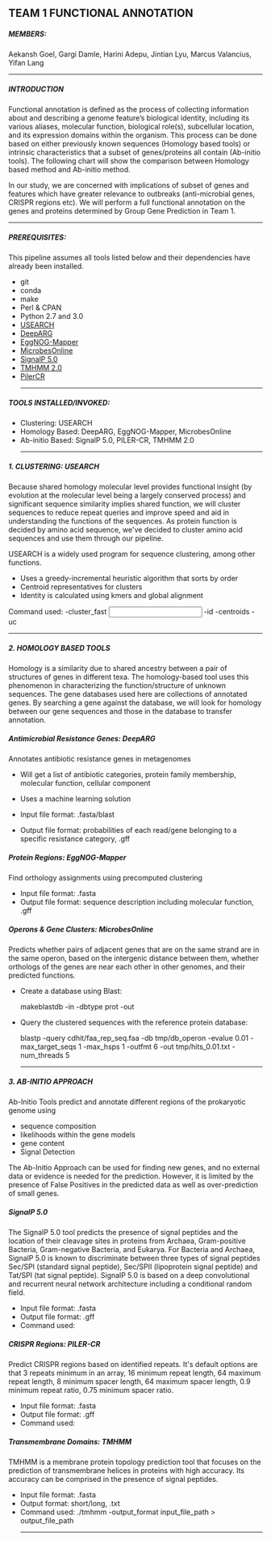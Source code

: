 ## TEAM 1 FUNCTIONAL ANNOTATION

##### MEMBERS:
Aekansh Goel, Gargi Damle, Harini Adepu, Jintian Lyu, Marcus Valancius, Yifan Lang
  ___
##### INTRODUCTION

Functional annotation is defined as the process of collecting information about and describing a genome feature’s biological identity, including its various aliases, molecular function, biological role(s), subcellular location, and its expression domains within the organism. This process can be done based on either previously known sequences (Homology based tools) or intrinsic characteristics that a subset of genes/proteins all contain (Ab-initio tools). The following chart will show the comparison between Homology based method and Ab-initio method.

In our study, we are concerned with implications of subset of genes and features which have greater relevance to outbreaks (anti-microbial genes, CRISPR regions etc). We will perform a full functional annotation on the genes and proteins determined by Group Gene Prediction in Team 1.
  ___
##### PREREQUISITES:
This pipeline assumes all tools listed below and their dependencies have already been installed.
-	git
-	conda
-	make
-	Perl & CPAN
- Python 2.7 and 3.0
- [USEARCH](https://www.drive5.com/usearch/download.html)
- [DeepARG](https://bench.cs.vt.edu/deeparg)
- [EggNOG-Mapper](https://github.com/eggnogdb/eggnog-mapper)
- [MicrobesOnline](http://www.microbesonline.org/)
- [SignalP 5.0](https://services.healthtech.dtu.dk/service.php?SignalP-5.0)
- [TMHMM 2.0](https://services.healthtech.dtu.dk/service.php?TMHMM-2.0)
- [PilerCR](https://www.drive5.com/pilercr/)
  ___
##### TOOLS INSTALLED/INVOKED:  
- Clustering: USEARCH
- Homology Based: DeepARG, EggNOG-Mapper, MicrobesOnline
- Ab-initio Based: SignalP 5.0, PILER-CR, TMHMM 2.0
  ___
##### 1. CLUSTERING: USEARCH

Because shared homology molecular level provides functional insight (by evolution at the molecular level being a largely conserved process) and significant sequence similarity implies shared function, we will cluster sequences to reduce repeat queries and improve speed and aid in understanding the functions of the sequences. As protein function is decided by amino acid sequence, we've decided to cluster amino acid sequences and use them through our pipeline.

USEARCH is a widely used program for sequence clustering, among other functions.
- Uses a greedy-incremental heuristic algorithm that sorts by order
- Centroid representatives for clusters
- Identity is calculated using kmers and global alignment

Command used:
  <usearch path> -cluster_fast <input fasta> -id <identity threshold> -centroids <centroids output> -uc <uclust output>
  ___

##### 2. HOMOLOGY BASED TOOLS

Homology is a similarity due to shared ancestry between a pair of structures of genes in different texa. The homology-based tool uses this phenomenon in characterizing the function/structure of unknown sequences. The gene databases used here are collections of annotated genes. By searching a gene against the database, we will look for homology between our gene sequences and those in the database to transfer annotation.

##### Antimicrobial Resistance Genes: DeepARG
Annotates antibiotic resistance genes in metagenomes
- Will get a list of antibiotic categories, protein family membership, molecular function, cellular component ​
- Uses a machine learning solution

- Input file format:  .fasta/blast
- Output file format: probabilities of each read/gene belonging to a specific resistance category, .gff

##### Protein Regions: EggNOG-Mapper
Find orthology assignments using precomputed clustering

- Input file format:  .fasta
- Output file format: sequence description including molecular function, .gff

##### Operons & Gene Clusters: MicrobesOnline
Predicts whether pairs of adjacent genes that are on the same strand are in the same operon, based on the intergenic distance between them, whether orthologs of the genes are near each other in other genomes, and their predicted functions.

- Create a database using Blast:

  makeblastdb -in <fasta file> -dbtype prot -out <database>

- Query the clustered sequences with the reference protein database:

  blastp -query cdhit/faa_rep_seq.faa -db tmp/db_operon -evalue 0.01 -max_target_seqs 1 -max_hsps 1 -outfmt 6 -out tmp/hits_0.01.txt -num_threads 5
  ___
##### 3. AB-INITIO APPROACH

Ab-Initio Tools predict and annotate different regions of the prokaryotic genome using
- sequence composition
- likelihoods within the gene models
- gene content
- Signal Detection

The Ab-Initio Approach can be used for finding new genes, and no external data or evidence is needed for the prediction. However, it is limited by the presence of False Positives in the predicted data as well as over-prediction of small genes.

##### SignalP 5.0

The SignalP 5.0 tool predicts the presence of signal peptides and the location of their cleavage sites in proteins from Archaea, Gram-positive Bacteria, Gram-negative Bacteria, and Eukarya. For Bacteria and Archaea, SignalP 5.0 is known to discriminate between three types of signal peptides Sec/SPI (standard signal peptide), Sec/SPII (lipoprotein signal peptide) and Tat/SPI (tat signal peptide). SignalP 5.0 is based on a deep convolutional and recurrent neural network architecture including a conditional random field.

- Input file format:  .fasta
- Output file format: .gff
- Command used:       

##### CRISPR Regions: PILER-CR

Predict CRISPR regions based on identified repeats. It's default options are that 3 repeats minimum in an array, 16 minimum repeat length, 64 maximum repeat length, 8 minimum spacer length, 64 maximum spacer length, 0.9 minimum repeat ratio, 0.75 minimum spacer ratio.

- Input file format:  .fasta
- Output file format: .gff
- Command used:

##### Transmembrane Domains: TMHMM

TMHMM is a membrane protein topology prediction tool that focuses on the prediction of transmembrane helices in proteins with high accuracy. Its accuracy can be comprised in the presence of signal peptides.

- Input file format:  .fasta
- Output format: short/long, .txt
- Command used: ./tmhmm -output_format input_file_path > output_file_path
  ___
